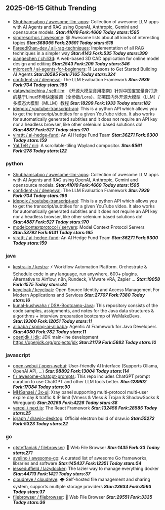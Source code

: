 ## 2025-06-15 Github Trending

### 
* [Shubhamsaboo / awesome-llm-apps](https://github.com/Shubhamsaboo/awesome-llm-apps): Collection of awesome LLM apps with AI Agents and RAG using OpenAI, Anthropic, Gemini and opensource models. ***Star:41019 Fork:4669 Today stars:1595***
* [sindresorhus / awesome](https://github.com/sindresorhus/awesome): 😎 Awesome lists about all kinds of interesting topics ***Star:368055 Fork:29591 Today stars:518***
* [FareedKhan-dev / all-rag-techniques](https://github.com/FareedKhan-dev/all-rag-techniques): Implementation of all RAG techniques in a simpler way ***Star:4143 Fork:535 Today stars:399***
* [xiangechen / chili3d](https://github.com/xiangechen/chili3d): A web-based 3D CAD application for online model design and editing ***Star:2543 Fork:209 Today stars:346***
* [microsoft / ai-agents-for-beginners](https://github.com/microsoft/ai-agents-for-beginners): 11 Lessons to Get Started Building AI Agents ***Star:26595 Fork:7165 Today stars:324***
* [confident-ai / deepeval](https://github.com/confident-ai/deepeval): The LLM Evaluation Framework ***Star:7939 Fork:704 Today stars:186***
* [datawhalechina / self-llm](https://github.com/datawhalechina/self-llm): 《开源大模型食用指南》针对中国宝宝量身打造的基于Linux环境快速微调（全参数/Lora）、部署国内外开源大模型（LLM）/多模态大模型（MLLM）教程 ***Star:18299 Fork:1933 Today stars:182***
* [jdepoix / youtube-transcript-api](https://github.com/jdepoix/youtube-transcript-api): This is a python API which allows you to get the transcript/subtitles for a given YouTube video. It also works for automatically generated subtitles and it does not require an API key nor a headless browser, like other selenium based solutions do! ***Star:4887 Fork:527 Today stars:170***
* [virattt / ai-hedge-fund](https://github.com/virattt/ai-hedge-fund): An AI Hedge Fund Team ***Star:36271 Fork:6300 Today stars:159***
* [YaLTeR / niri](https://github.com/YaLTeR/niri): A scrollable-tiling Wayland compositor. ***Star:8561 Fork:278 Today stars:122***

### python
* [Shubhamsaboo / awesome-llm-apps](https://github.com/Shubhamsaboo/awesome-llm-apps): Collection of awesome LLM apps with AI Agents and RAG using OpenAI, Anthropic, Gemini and opensource models. ***Star:41019 Fork:4669 Today stars:1595***
* [confident-ai / deepeval](https://github.com/confident-ai/deepeval): The LLM Evaluation Framework ***Star:7939 Fork:704 Today stars:186***
* [jdepoix / youtube-transcript-api](https://github.com/jdepoix/youtube-transcript-api): This is a python API which allows you to get the transcript/subtitles for a given YouTube video. It also works for automatically generated subtitles and it does not require an API key nor a headless browser, like other selenium based solutions do! ***Star:4887 Fork:527 Today stars:170***
* [modelcontextprotocol / servers](https://github.com/modelcontextprotocol/servers): Model Context Protocol Servers ***Star:53792 Fork:6131 Today stars:165***
* [virattt / ai-hedge-fund](https://github.com/virattt/ai-hedge-fund): An AI Hedge Fund Team ***Star:36271 Fork:6300 Today stars:159***

### java
* [kestra-io / kestra](https://github.com/kestra-io/kestra): ⚡ Workflow Automation Platform. Orchestrate & Schedule code in any language, run anywhere, 600+ plugins. Alternative to Airflow, n8n, Rundeck, VMware vRA, Zapier ... ***Star:19058 Fork:1575 Today stars:34***
* [keycloak / keycloak](https://github.com/keycloak/keycloak): Open Source Identity and Access Management For Modern Applications and Services ***Star:27707 Fork:7380 Today stars:16***
* [kunal-kushwaha / DSA-Bootcamp-Java](https://github.com/kunal-kushwaha/DSA-Bootcamp-Java): This repository consists of the code samples, assignments, and notes for the Java data structures & algorithms + interview preparation bootcamp of WeMakeDevs. ***Star:19300 Fork:12051 Today stars:11***
* [alibaba / spring-ai-alibaba](https://github.com/alibaba/spring-ai-alibaba): Agentic AI Framework for Java Developers ***Star:4080 Fork:782 Today stars:11***
* [openjdk / jdk](https://github.com/openjdk/jdk): JDK main-line development https://openjdk.org/projects/jdk ***Star:21179 Fork:5882 Today stars:10***

### javascript
* [open-webui / open-webui](https://github.com/open-webui/open-webui): User-friendly AI Interface (Supports Ollama, OpenAI API, ...) ***Star:98892 Fork:13004 Today stars:114***
* [f / awesome-chatgpt-prompts](https://github.com/f/awesome-chatgpt-prompts): This repo includes ChatGPT prompt curation to use ChatGPT and other LLM tools better. ***Star:128902 Fork:17084 Today stars:90***
* [MHSanaei / 3x-ui](https://github.com/MHSanaei/3x-ui): Xray panel supporting multi-protocol multi-user expire day & traffic & IP limit (Vmess & Vless & Trojan & ShadowSocks & Wireguard) ***Star:20266 Fork:4226 Today stars:38***
* [vercel / next.js](https://github.com/vercel/next.js): The React Framework ***Star:132456 Fork:28585 Today stars:25***
* [jgraph / drawio-desktop](https://github.com/jgraph/drawio-desktop): Official electron build of draw.io ***Star:55272 Fork:5323 Today stars:22***

### go
* [gtsteffaniak / filebrowser](https://github.com/gtsteffaniak/filebrowser): 📂 Web File Browser ***Star:1435 Fork:33 Today stars:271***
* [avelino / awesome-go](https://github.com/avelino/awesome-go): A curated list of awesome Go frameworks, libraries and software ***Star:145437 Fork:12351 Today stars:54***
* [jesseduffield / lazydocker](https://github.com/jesseduffield/lazydocker): The lazier way to manage everything docker ***Star:44713 Fork:1421 Today stars:37***
* [cloudreve / cloudreve](https://github.com/cloudreve/cloudreve): 🌩 Self-hosted file management and sharing system, supports multiple storage providers ***Star:23634 Fork:3593 Today stars:37***
* [filebrowser / filebrowser](https://github.com/filebrowser/filebrowser): 📂 Web File Browser ***Star:29551 Fork:3335 Today stars:36***
